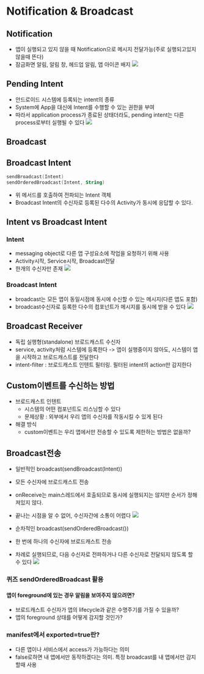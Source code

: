 # Notification & Broadcast

## Notification
- 앱이 실행되고 있지 않을 때 Notification으로 메시지 전달가능(주로 실행되고있지 않을때 뜬다)
- 잠금화면 알림, 알림 창, 헤드업 알림, 앱 아이콘 배지
![](https://i.imgur.com/pYqpPco.png)

## Pending Intent
- 안드로이드 시스템에 등록되는 intent의 종류
- System에 App을 대신에 Intent를 수행할 수 있는 권한을 부여
- 따라서 application process가 종료된 상태더라도, pending intent는 다른 process로부터 실행될 수 있다
![](https://i.imgur.com/s25nm1q.png)

## Broadcast

## Broadcast Intent
```kotlin
sendBroadcast(Intent)
sendOrderedBroadcast(Intent, String)
```
- 위 메서드를 호출하여 전파되는 Intent 객체
- Broadcast Intent의 수신자로 등록된 다수의 Activity가 동시에 응답할 수 있다.

## Intent vs Broadcast Intent
### Intent
- messaging object로 다른 앱 구성요소에 작업을 요청하기 위해 사용
- Activity시작, Service시작, Broadcast전달
- 한개의 수신자만 존재
![](https://i.imgur.com/hyhn3ca.png)

### Broadcast Intent
- broadcast는 모든 앱이 동일시점에 동시에 수신할 수 있는 메시지(다른 앱도 포함)
- broadcast수신자로 등록한 다수의 컴포넌트가 메시지를 동시에 받을 수 있다
![](https://i.imgur.com/jXkI9lw.png)

## Broadcast Receiver
- 독립 실행형(standalone) 브로드캐스트 수신자
- service, activity처럼 시스템에 등록한다 -> 앱이 실행중이지 않아도, 시스템이 앱을 시작하고 브로드캐스트를 전달한다
- intent-filter : 브로드캐스트 인텐트 필터링. 필터된 intent의 action만 감지한다

## Custom이벤트를 수신하는 방법
- 브로드캐스트 인텐트
    - 시스템의 어떤 컴포넌트도 리스닝할 수 있다
    - 문제상황 : 외부에서 우리 앱의 수신자를 작동시킬 수 있게 된다
- 해결 방식
    - custom이벤트는 우리 앱에서만 전송할 수 있도록 제한하는 방법은 없을까?

## Broadcast전송
- 일반적인 broadcast(sendBroadcast(Intent))
- 모든 수신자에 브로드캐스트 전송
- onReceive는 main스레드에서 호출되므로 동시에 실행되지는 않지만 순서가 정해져있지 않다.
- 끝나는 시점을 알 수 없어, 수신자간에 소통이 어렵다
![](https://i.imgur.com/au4paxH.png)

- 순차적인 broadcast(sendOrderedBroadcast())
- 한 번에 하나의 수신자에 브로드캐스트 전송
- 차례로 실행되므로, 다음 수신자로 전파하거나 다른 수신자로 전달되지 않도록 할 수 있다
![](https://i.imgur.com/xin5AC4.png)

### 퀴즈 sendOrderedBroadcast 활용
#### 앱이 foreground에 있는 경우 알림을 보여주지 않으려면?
- 브로드캐스트 수신자가 앱의 lifecycle과 같은 수명주기를 가질 수 있을까?
- 앱의 foreground 상태를 어떻게 감지할 것인가?

### manifest에서 exported=true란?
- 다른 앱이나 서비스에서 access가 가능하다는 의미
- false로하면 내 앱에서만 동작하겠다는 의미. 특정 broadcast를 내 앱에서만 감지할때 사용